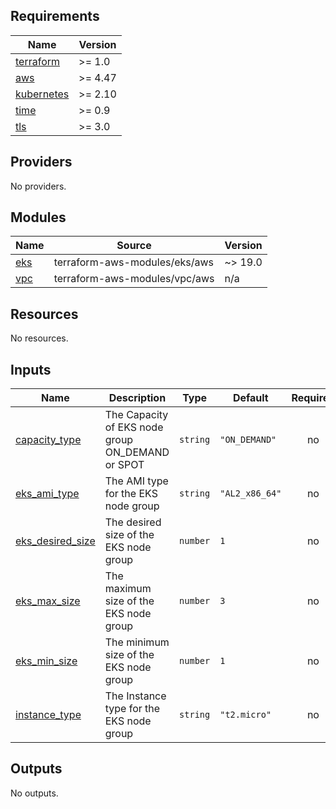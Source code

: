 ## Requirements

| Name | Version |
|------|---------|
| <a name="requirement_terraform"></a> [terraform](#requirement\_terraform) | >= 1.0 |
| <a name="requirement_aws"></a> [aws](#requirement\_aws) | >= 4.47 |
| <a name="requirement_kubernetes"></a> [kubernetes](#requirement\_kubernetes) | >= 2.10 |
| <a name="requirement_time"></a> [time](#requirement\_time) | >= 0.9 |
| <a name="requirement_tls"></a> [tls](#requirement\_tls) | >= 3.0 |

## Providers

No providers.

## Modules

| Name | Source | Version |
|------|--------|---------|
| <a name="module_eks"></a> [eks](#module\_eks) | terraform-aws-modules/eks/aws | ~> 19.0 |
| <a name="module_vpc"></a> [vpc](#module\_vpc) | terraform-aws-modules/vpc/aws | n/a |

## Resources

No resources.

## Inputs

| Name | Description | Type | Default | Required |
|------|-------------|------|---------|:--------:|
| <a name="input_capacity_type"></a> [capacity\_type](#input\_capacity\_type) | The Capacity of EKS node group ON\_DEMAND or SPOT | `string` | `"ON_DEMAND"` | no |
| <a name="input_eks_ami_type"></a> [eks\_ami\_type](#input\_eks\_ami\_type) | The AMI type for the EKS node group | `string` | `"AL2_x86_64"` | no |
| <a name="input_eks_desired_size"></a> [eks\_desired\_size](#input\_eks\_desired\_size) | The desired size of the EKS node group | `number` | `1` | no |
| <a name="input_eks_max_size"></a> [eks\_max\_size](#input\_eks\_max\_size) | The maximum size of the EKS node group | `number` | `3` | no |
| <a name="input_eks_min_size"></a> [eks\_min\_size](#input\_eks\_min\_size) | The minimum size of the EKS node group | `number` | `1` | no |
| <a name="input_instance_type"></a> [instance\_type](#input\_instance\_type) | The Instance type for the EKS node group | `string` | `"t2.micro"` | no |

## Outputs

No outputs.
